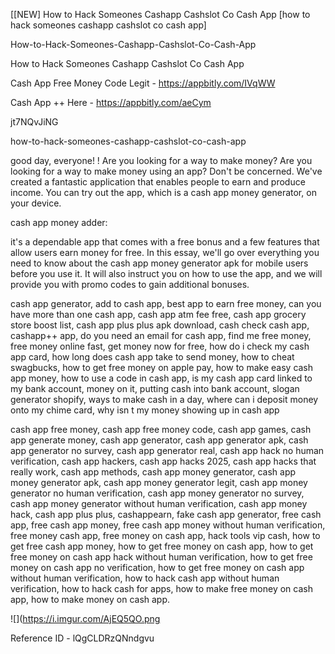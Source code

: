 [[NEW] How to Hack Someones Cashapp Cashslot Co Cash App [how to hack someones cashapp cashslot co cash app]

How-to-Hack-Someones-Cashapp-Cashslot-Co-Cash-App

How to Hack Someones Cashapp Cashslot Co Cash App

Cash App Free Money Code Legit -  https://appbitly.com/IVqWW


Cash App ++ Here - https://appbitly.com/aeCym


jt7NQvJiNG

how-to-hack-someones-cashapp-cashslot-co-cash-app

good day, everyone! ! Are you looking for a way to make money? Are you looking for a way to make money using an app? Don't be concerned. We've created a fantastic application that enables people to earn and produce income. You can try out the app, which is a cash app money generator, on your device.

cash app money adder:

it's a dependable app that comes with a free bonus and a few features that allow users earn money for free. In this essay, we'll go over everything you need to know about the cash app money generator apk for mobile users before you use it. It will also instruct you on how to use the app, and we will provide you with promo codes to gain additional bonuses.

cash app generator, add to cash app, best app to earn free money, can you have more than one cash app, cash app atm fee free, cash app grocery store boost list, cash app plus plus apk download, cash check cash app, cashapp++ app, do you need an email for cash app, find me free money, free money online fast, get money now for free, how do i check my cash app card, how long does cash app take to send money, how to cheat swagbucks, how to get free money on apple pay, how to make easy cash app money, how to use a code in cash app, is my cash app card linked to my bank account, money on it, putting cash into bank account, slogan generator shopify, ways to make cash in a day, where can i deposit money onto my chime card, why isn t my money showing up in cash app

cash app free money, cash app free money code, cash app games, cash app generate money, cash app generator, cash app generator apk, cash app generator no survey, cash app generator real, cash app hack no human verification, cash app hackers, cash app hacks 2025, cash app hacks that really work, cash app methods, cash app money generator, cash app money generator apk, cash app money generator legit, cash app money generator no human verification, cash app money generator no survey, cash app money generator without human verification, cash app money hack, cash app plus plus, cashappearn, fake cash app generator, free cash app, free cash app money, free cash app money without human verification, free money cash app, free money on cash app, hack tools vip cash, how to get free cash app money, how to get free money on cash app, how to get free money on cash app hack without human verification, how to get free money on cash app no verification, how to get free money on cash app without human verification, how to hack cash app without human verification, how to hack cash for apps, how to make free money on cash app, how to make money on cash app.

![](https://i.imgur.com/AjEQ5QO.png

Reference ID - lQgCLDRzQNndgvu